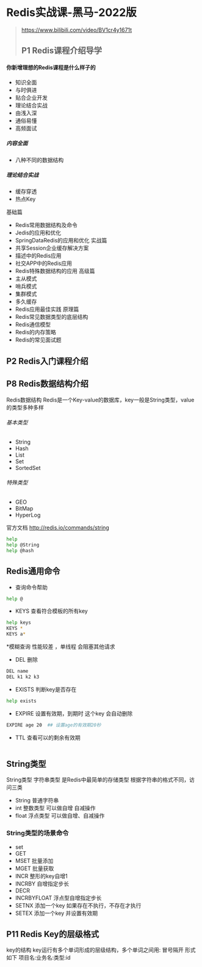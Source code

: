 # Redis实战课-黑马-2022版

> https://www.bilibili.com/video/BV1cr4y1671t
>
> ## P1 Redis课程介绍导学
> 
#### 你新增理想的Redis课程是什么样子的
- 知识全面
- 与时俱进
- 贴合企业开发
- 理论结合实战
- 由浅入深
- 通俗易懂
- 高频面试
 

##### 内容全面
- 八种不同的数据结构


##### 理论结合实战
- 缓存穿透
- 热点Key

基础篇
- Redis常用数据结构及命令
- Jedis的应用和优化
- SpringDataRedis的应用和优化
实战篇
- 共享Session企业缓存解决方案
- 描述中的Redis应用
- 社交APP中的Redis应用
- Redis特殊数据结构的应用
高级篇
- 主从模式
- 哨兵模式
- 集群模式
- 多久缓存
- Redis应用最佳实践
原理篇
- Redis常见数据类型的底层结构
- Redis通信模型
- Redis的内存策略
- Redis的常见面试题


## P2 Redis入门课程介绍


## P8 Redis数据结构介绍
Redis数据结构
Redis是一个Key-value的数据库，key一般是String类型，value的类型多种多样

###### 基本类型
- String
- Hash
- List
- Set
- SortedSet
###### 特殊类型
- GEO
- BitMap
- HyperLog



官方文档
http://redis.io/commands/string

```bash
help 
help @String
help @hash
```



## Redis通用命令

- 查询命令帮助
```bash
help @
```


- KEYS 查看符合模板的所有key
```bash
help keys
KEYS * 
KEYS a*   
```
*模糊查询 性能较差 ，单线程 会阻塞其他请求

- DEL 删除
```bash
DEL name
DEL k1 k2 k3 
```

- EXISTS 判断key是否存在
```bash
help exists
```

- EXPIRE 设置有效期，到期时 这个key 会自动删除
```bash
EXPIRE age 20  ## 设置age的有效期20秒  
```

- TTL 查看可以的剩余有效期
```bash
```

## String类型
String类型 字符串类型 是Redis中最简单的存储类型
根据字符串的格式不同，访问三类
- String 普通字符串
- int 整数类型 可以做自增 自减操作
- float 浮点类型 可以做自增、自减操作

### String类型的场景命令
- set
- GET
- MSET  批量添加
- MGET  批量获取
- INCR 整形的key自增1
- INCRBY 自增指定步长
- DECR
- INCRBYFLOAT 浮点型自增指定步长
- SETNX 添加一个key 如果存在不执行，不存在才执行
- SETEX 添加一个key 并设置有效期

## P11 Redis Key的层级格式

key的结构
key运行有多个单词形成的层级结构，多个单词之间用: 冒号隔开 形式如下
项目名:业务名:类型:id

